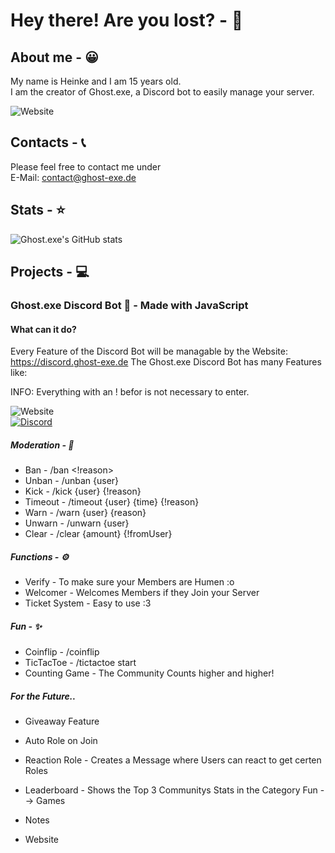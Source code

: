 # Hey there! Are you lost? - 👻

## About me - 😀
My name is Heinke and I am 15 years old.\
I am the creator of Ghost.exe, a Discord bot to easily manage your server.

![Website](https://img.shields.io/website?url=https%3A%2F%2Fghost-exe.de%2Fportfolio&down_message=Portfolio&style=for-the-badge&label=See%20my)

## Contacts - 📞
Please feel free to contact me under\
E-Mail: contact@ghost-exe.de



## Stats - ⭐
![Ghost.exe's GitHub stats](https://github-readme-stats.vercel.app/api?username=Gohst101&show_icons=true&theme=dracula)

## Projects - 💻
### Ghost.exe Discord Bot 🤖 - Made with JavaScript

#### What can it do?
Every Feature of the Discord Bot will be managable by the Website: https://discord.ghost-exe.de
The Ghost.exe Discord Bot has many Features like:

INFO: Everything with an ! befor is not necessary to enter.



![Website](https://img.shields.io/website?url=https%3A%2F%2Fdiscord.ghost-exe.de&up_message=Ghost.exe&style=for-the-badge)\
[![Discord](https://img.shields.io/discord/1310338591150444585?style=for-the-badge&logo=discord&logoColor=blue&label=Discord)](https://discord.gg/xAEqdQaErM)


##### Moderation - 🔨
- Ban - /ban <user> <!reason>
- Unban - /unban {user}
- Kick - /kick {user} {!reason}
- Timeout - /timeout {user} {time} {!reason}
- Warn - /warn {user} {reason}
- Unwarn - /unwarn {user}
- Clear - /clear {amount} {!fromUser}

##### Functions - ⚙
- Verify - To make sure your Members are Humen :o
- Welcomer - Welcomes Members if they Join your Server
- Ticket System - Easy to use :3

##### Fun - ✨
- Coinflip - /coinflip
- TicTacToe - /tictactoe start
- Counting Game - The Community Counts higher and higher!

##### For the Future..
- Giveaway Feature
- Auto Role on Join
- Reaction Role - Creates a Message where Users can react to get certen Roles
- Leaderboard - Shows the Top 3 Communitys Stats in the Category Fun --> Games
- Notes

- Website

